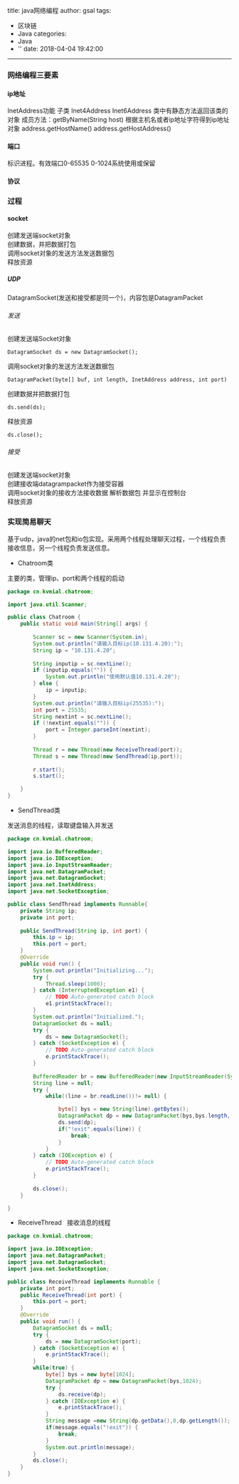 title: java网络编程
author: gsal
tags:
  - 区块链
  - Java
categories:
  - Java
  - ''
date: 2018-04-04 19:42:00
---
### 网络编程三要素
#### ip地址
InetAddress功能
子类 Inet4Address Inet6Address
类中有静态方法返回该类的对象
成员方法：getByName(String host) 根据主机名或者ip地址字符得到ip地址对象
address.getHostName()
address.getHostAddress()
<!--more-->
#### 端口
标识进程。有效端口0-65535 0-1024系统使用或保留

#### 协议

### 过程
#### socket
创建发送端socket对象  
创建数据，并把数据打包  
调用socket对象的发送方法发送数据包  
释放资源  

##### UDP
DatagramSocket(发送和接受都是同一个)，内容包是DatagramPacket
###### 发送
创建发送端Socket对象
```  
DatagramSocket ds = new DatagramSocket();
```  
调用socket对象的发送方法发送数据包  
```
DatagramPacket(byte[] buf, int length, InetAddress address, int port)
```  
创建数据并把数据打包
```
ds.send(ds);
```  
释放资源  
```  
ds.close();
```
###### 接受
创建发送端socket对象  
创建接收端datagrampacket作为接受容器  
调用socket对象的接收方法接收数据
解析数据包 并显示在控制台  
释放资源

### 实现简易聊天
基于udp，java的net包和io包实现。采用两个线程处理聊天过程，一个线程负责接收信息，另一个线程负责发送信息。
- Chatroom类  

主要的类，管理ip、port和两个线程的启动  

``` java      
package cn.kvmial.chatroom;

import java.util.Scanner;

public class Chatroom {
    public static void main(String[] args) {
        
        Scanner sc = new Scanner(System.in);
        System.out.println("请输入目标ip(10.131.4.20):");
        String ip = "10.131.4.20";
        
        String inputip = sc.nextLine();
        if (inputip.equals("")) {
            System.out.println("使用默认值10.131.4.20");
        } else {
            ip = inputip;
        }
        System.out.println("请输入目标ip(25535):");
        int port = 25535;
        String nextint = sc.nextLine();
        if (!nextint.equals("")) {
            port = Integer.parseInt(nextint);
        }
        
        Thread r = new Thread(new ReceiveThread(port));
        Thread s = new Thread(new SendThread(ip,port));
        
        r.start();
        s.start();

    }
}

```

- SendThread类    

发送消息的线程，读取键盘输入并发送  

``` java
package cn.kvmial.chatroom;

import java.io.BufferedReader;
import java.io.IOException;
import java.io.InputStreamReader;
import java.net.DatagramPacket;
import java.net.DatagramSocket;
import java.net.InetAddress;
import java.net.SocketException;

public class SendThread implements Runnable{
    private String ip;
    private int port;
    
    public SendThread(String ip, int port) {
        this.ip = ip;
        this.port = port;
    }
    @Override
    public void run() {
        System.out.println("Initializing...");
        try {
            Thread.sleep(1000);
        } catch (InterruptedException e1) {
            // TODO Auto-generated catch block
            e1.printStackTrace();
        }
        System.out.println("Initialized.");
        DatagramSocket ds = null;
        try {
            ds = new DatagramSocket();
        } catch (SocketException e) {
            // TODO Auto-generated catch block
            e.printStackTrace();
        }
        
        BufferedReader br = new BufferedReader(new InputStreamReader(System.in));
        String line = null;
        try {
            while((line = br.readLine())!= null) {

                byte[] bys = new String(line).getBytes();
                DatagramPacket dp = new DatagramPacket(bys,bys.length, InetAddress.getByName(ip), port);
                ds.send(dp);
                if("!exit".equals(line)) {
                    break;
                }
            }
        } catch (IOException e) {
            // TODO Auto-generated catch block
            e.printStackTrace();
        }
        
        ds.close();
    }

}

```

- ReceiveThread  
接收消息的线程  

``` java
package cn.kvmial.chatroom;

import java.io.IOException;
import java.net.DatagramPacket;
import java.net.DatagramSocket;
import java.net.SocketException;

public class ReceiveThread implements Runnable {
    private int port;
    public ReceiveThread(int port) {
        this.port = port;
    }
    @Override
    public void run() {
        DatagramSocket ds = null;
        try {
            ds = new DatagramSocket(port);
        } catch (SocketException e) {
            e.printStackTrace();
        }
        while(true) {
            byte[] bys = new byte[1024];
            DatagramPacket dp = new DatagramPacket(bys,1024);
            try {
                ds.receive(dp);
            } catch (IOException e) {
                e.printStackTrace();
            }
            String message =new String(dp.getData(),0,dp.getLength());
            if(message.equals("!exit")) {
                break;
            }
            System.out.println(message);
        }
        ds.close();
    }
}


```